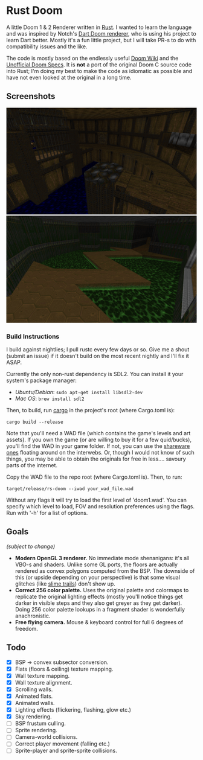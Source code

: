 Rust Doom
=========

A little Doom 1 & 2 Renderer written in [Rust](https://github.com/rust-lang/rust). I wanted to learn the language and was inspired by Notch's [Dart Doom renderer](https://github.com/xNotch/Dark), who is using his project to learn Dart better. Mostly it's a fun little project, but I will take PR-s to do with compatibility issues and the like.

The code is mostly based on the endlessly useful [Doom Wiki](http://doomwiki.org) and the [Unofficial Doom Specs](http://aiforge.net/test/wadview/dmspec16.txt). It is **not** a port of the original Doom C source code into Rust; I'm doing my best to make the code as idiomatic as possible and have not even looked at the original in a long time.

## Screenshots
![Zig-zag Screenshot](screenshots/readme1.png)
![Doom 2 Screenshot](screenshots/readme2.png)

### Build Instructions
I build against nightlies; I pull rustc every few days or so. Give me a shout (submit an issue) if it doesn't build on the most recent nightly and I'll fix it ASAP.

Currently the only non-rust dependency is SDL2. You can install it your system's package manager:

* _Ubuntu/Debian_: ```sudo apt-get install libsdl2-dev```
* _Mac OS_: ```brew install sdl2```

Then, to build, run [cargo](http://crates.io) in the project's root (where Cargo.toml is):
```
cargo build --release
```

Note that you'll need a WAD file (which contains the game's levels and art assets). If you own the game (or are willing to buy it for a few quid/bucks), you'll find the WAD in your game folder. If not, you can use the [shareware ones](http://distro.ibiblio.org/pub/linux/distributions/slitaz/sources/packages/d/doom1.wad) floating around on the interwebs. Or, though I would not know of such things, you may be able to obtain the originals for free in less.... savoury parts of the internet.

Copy the WAD file to the repo root (where Cargo.toml is). Then, to run:
```
target/release/rs-doom --iwad your_wad_file.wad
```

Without any flags it will try to load the first level of 'doom1.wad'. You can
specify which level to load, FOV and resolution preferences using the flags. Run
with '-h' for a list of options.

## Goals
_(subject to change)_

* **Modern OpenGL 3 renderer.** No immediate mode shenanigans: it's all VBO-s and shaders. Unlike some GL ports, the floors are actually rendered as convex polygons computed from the BSP. The downside of this (or upside depending on your perspective) is that some visual glitches (like [slime trails](http://doom.wikia.com/wiki/Slime_trail)) don't show up.
* **Correct 256 color palette.** Uses the original palette and colormaps to replicate the original lighting effects (mostly you'll notice things get darker in visible steps and they also get greyer as they get darker). Doing 256 color palette lookups in a fragment shader is wonderfully anachronistic.
* **Free flying camera.** Mouse & keyboard control for full 6 degrees of freedom.

## Todo
* [x] BSP -> convex subsector conversion.
* [x] Flats (floors & ceiling) texture mapping.
* [x] Wall texture mapping.
* [x] Wall texture alignment.
* [x] Scrolling walls.
* [x] Animated flats.
* [x] Animated walls.
* [x] Lighting effects (flickering, flashing, glow etc.)
* [x] Sky rendering.
* [ ] BSP frustum culling.
* [ ] Sprite rendering.
* [ ] Camera-world collisions.
* [ ] Correct player movement (falling etc.)
* [ ] Sprite-player and sprite-sprite collisions.
